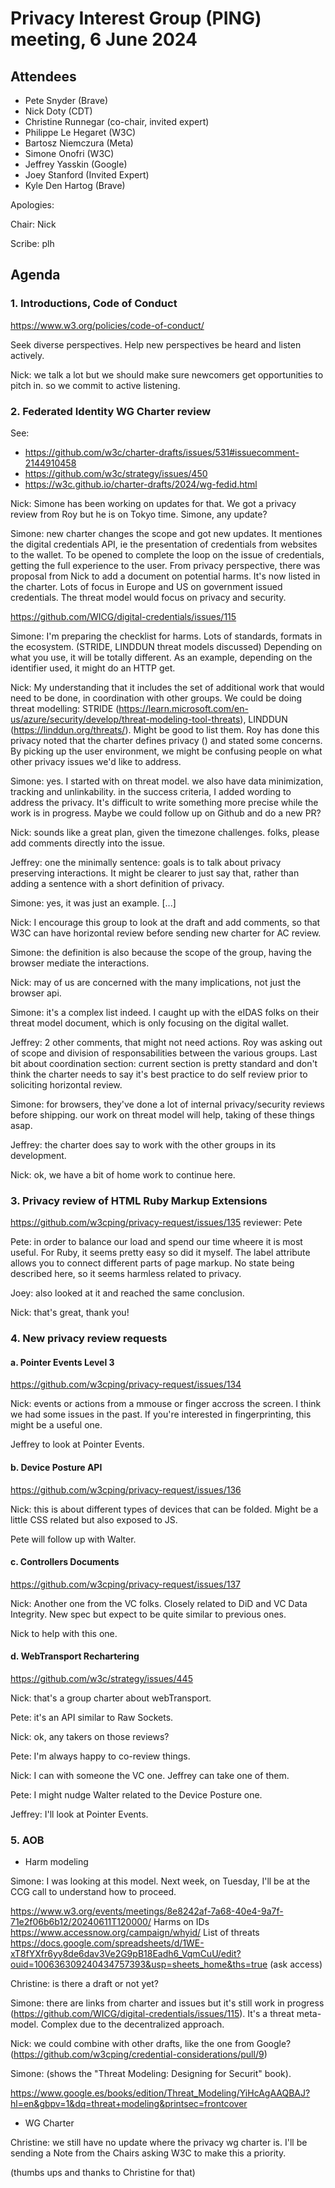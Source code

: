 # Privacy Interest Group (PING) meeting, 6 June 2024

## Attendees 
- Pete Snyder (Brave)
- Nick Doty (CDT)
- Christine Runnegar (co-chair, invited expert)
- Philippe Le Hegaret (W3C)
- Bartosz Niemczura (Meta)
- Simone Onofri (W3C)
- Jeffrey Yasskin (Google)
- Joey Stanford (Invited Expert)
- Kyle Den Hartog (Brave)

Apologies: 
  
Chair: Nick

Scribe: plh

## Agenda

###  1. Introductions, Code of Conduct
 
https://www.w3.org/policies/code-of-conduct/

Seek diverse perspectives. Help new perspectives be heard and listen actively. 

Nick: we talk a lot but we should make sure newcomers get opportunities to pitch in. so we commit to active listening.

### 2. Federated Identity WG Charter review

See:

- https://github.com/w3c/charter-drafts/issues/531#issuecomment-2144910458
- https://github.com/w3c/strategy/issues/450
- https://w3c.github.io/charter-drafts/2024/wg-fedid.html

Nick: Simone has been working on updates for that. We got a privacy review from Roy but he is on Tokyo time. Simone, any update?

Simone: new charter changes the scope and got new updates. It mentiones the digital credentials API, ie the presentation of credentials from websites to the wallet. To be opened to complete the loop on the issue of credentials, getting the full experience to the user. From privacy perspective, there was proposal from Nick to add a document on potential harms. It's now listed in the charter. Lots of focus in Europe and US on government issued credentials. The threat model would focus on privacy and security. 

https://github.com/WICG/digital-credentials/issues/115

Simone: I'm preparing the checklist for harms. Lots of standards, formats in the ecosystem. (STRIDE, LINDDUN threat models discussed) Depending on what you use, it will be totally different. As an example, depending on the identifier used, it might do an HTTP get.

Nick: My understanding that it includes the set of additional work that would need to be done, in coordination with other groups. We could be doing threat modelling: STRIDE (https://learn.microsoft.com/en-us/azure/security/develop/threat-modeling-tool-threats), LINDDUN (https://linddun.org/threats/). Might be good to list them. Roy has done this privacy noted that the charter defines privacy (<quote>) and stated some concerns. By picking up the user environment, we might be confusing people on what other privacy issues we'd like to address.

Simone: yes. I started with on threat model. we also have data minimization, tracking and unlinkability. in the success criteria, I added wording to address the privacy. It's difficult to write something more precise while the work is in progress. Maybe we could follow up on Github and do a new PR?

Nick: sounds like a great plan, given the timezone challenges. folks, please add comments directly into the issue.

Jeffrey: one the minimally sentence: goals is to talk about privacy preserving interactions. It might be clearer to just say that, rather than adding a sentence with a short definition of privacy.

Simone: yes, it was just an example. [...]

Nick: I encourage this group to look at the draft and add comments, so that W3C can have horizontal review before sending new charter for AC review.

Simone: the definition is also because the scope of the group, having the browser mediate the interactions.

Nick: may of us are concerned with the many implications, not just the browser api.

Simone: it's a complex list indeed. I caught up with the eIDAS folks on their threat model document, which is only focusing on the digital wallet.

Jeffrey: 2 other comments, that might not need actions. Roy was asking out of scope and division of responsabilities between the various groups. Last bit about coordination section: current section is pretty standard and don't think the charter needs to say it's best practice to do self review prior to soliciting horizontal review.

Simone: for browsers, they've done a lot of internal privacy/security reviews before shipping. our work on threat model will help, taking of these things asap.

Jeffrey: the charter does say to work with the other groups in its development.

Nick: ok, we have a bit of home work to continue here.

### 3. Privacy review of HTML Ruby Markup Extensions

https://github.com/w3cping/privacy-request/issues/135
reviewer: Pete

Pete: in order to balance our load and spend our time wheere it is most useful. For Ruby, it seems pretty easy so did it myself. The label attribute allows you to connect different parts of page markup. No state being described here, so it seems harmless related to privacy.

Joey: also looked at it and reached the same conclusion.

Nick: that's great, thank you!

### 4. New privacy review requests

#### a. Pointer Events Level 3

https://github.com/w3cping/privacy-request/issues/134

Nick: events or actions from a mmouse or finger accross the screen. I think we had some issues in the past. If you're interested in fingerprinting, this might be a useful one.

Jeffrey to look at Pointer Events.

#### b. Device Posture API

https://github.com/w3cping/privacy-request/issues/136

Nick: this is about different types of devices that can be folded. Might be a little CSS related but also exposed to JS.

Pete will follow up with Walter.

#### c. Controllers Documents

https://github.com/w3cping/privacy-request/issues/137


Nick: Another one from the VC folks. Closely related to DiD and VC Data Integrity. New spec but expect to be quite similar to previous ones.

Nick to help with this one.

#### d. WebTransport Rechartering

https://github.com/w3c/strategy/issues/445

Nick: that's a group charter about webTransport.

Pete: it's an API similar to Raw Sockets.


Nick: ok, any takers on those reviews?

Pete: I'm always happy to co-review things. 

Nick: I can with someone the VC one. Jeffrey can take one of them.

Pete: I might nudge Walter related to the Device Posture one.

Jeffrey: I'll look at Pointer Events.

### 5. AOB

* Harm modeling

Simone: I was looking at this model. Next week, on Tuesday, I'll be at the CCG call to understand how to proceed. 

https://www.w3.org/events/meetings/8e8242af-7a68-40e4-9a7f-71e2f06b6b12/20240611T120000/
Harms on IDs https://www.accessnow.org/campaign/whyid/
List of threats https://docs.google.com/spreadsheets/d/1WE-xT8fYXfr6yy8de6dav3Ve2G9pB18Eadh6_VqmCuU/edit?ouid=100636309240434757393&usp=sheets_home&ths=true (ask access)


Christine: is there a draft or not yet?

Simone: there are links from charter and issues but it's still work in progress (https://github.com/WICG/digital-credentials/issues/115). It's a threat meta-model. Complex due to the decentralized approach.

Nick: we could combine with other drafts, like the one from Google? (https://github.com/w3cping/credential-considerations/pull/9)

Simone: (shows the "Threat Modeling: Designing for Securit" book).

https://www.google.es/books/edition/Threat_Modeling/YiHcAgAAQBAJ?hl=en&gbpv=1&dq=threat+modeling&printsec=frontcover

* WG Charter

Christine: we still have no update where the privacy wg charter is. I'll be sending a Note from the Chairs asking W3C to make this a priority.

(thumbs ups and thanks to Christine for that)
